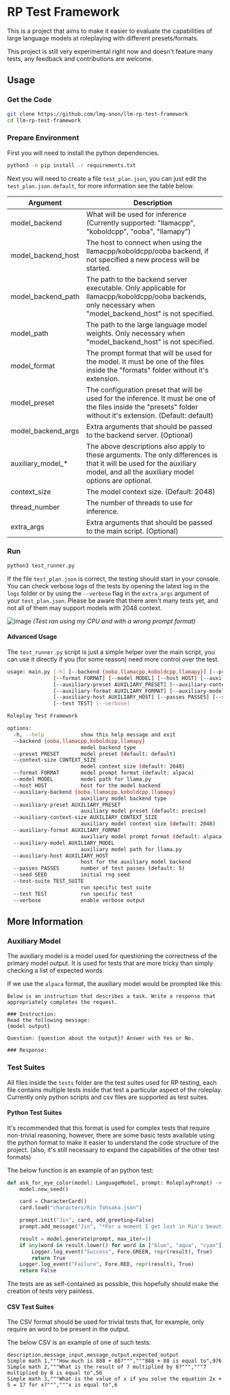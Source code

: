 # RP Test Framework

This is a project that aims to make it easier to evaluate the capabilities of large language models at roleplaying with different presets/formats.

This project is still very experimental right now and doesn't feature many tests, any feedback and contributions are welcome.

## Usage

### Get the Code

```bash
git clone https://github.com/lmg-anon/llm-rp-test-framework
cd llm-rp-test-framework
```

### Prepare Environment

First you will need to install the python dependencies.

```bash
python3 -m pip install -r requirements.txt
```

Next you will need to create a file `test_plan.json`, you can just edit the `test_plan.json.default`, for more information see the table below.

| Argument | Description |
| --- | --- |
| model_backend | What will be used for inference (Currently supported: "llamacpp", "koboldcpp", "ooba", "llamapy") |
| model_backend_host | The host to connect when using the llamacpp/koboldcpp/ooba backend, if not specified a new process will be started. |
| model_backend_path | The path to the backend server executable. Only applicable for llamacpp/koboldcpp/ooba backends, only necessary when "model_backend_host" is not specified. |
| model_path | The path to the large language model weights. Only necessary when "model_backend_host" is not specified. |
| model_format | The prompt format that will be used for the model. It must be one of the files inside the "formats" folder without it's extension. |
| model_preset | The configuration preset that will be used for the inference. It must be one of the files inside the "presets" folder without it's extension. (Default: default) |
| model_backend_args | Extra arguments that should be passed to the backend server. (Optional) |
| auxiliary_model_* | The above descriptions also apply to these arguments. The only differences is that it will be used for the auxiliary model, and all the auxiliary model options are optional. |
| context_size | The model context size. (Default: 2048) |
| thread_number | The number of threads to use for inference. |
| extra_args | Extra arguments that should be passed to the main script. (Optional) |

### Run

```bash
python3 test_runner.py
```

If the file `test_plan.json` is correct, the testing should start in your console. You can check verbose logs of the tests by opening the latest log in the `logs` folder or by using the `--verbose` flag in the `extra_args` argument of your `test_plan.json`.
Please be aware that there aren't many tests yet, and not all of them may support models with 2048 context.

![image](https://github.com/lmg-anon/llm-rp-test-framework/assets/139719567/27ee651e-03e1-45aa-8cef-cfa387ce6ff4)
*(Test ran using my CPU and with a wrong prompt format)*

#### Advanced Usage

The `test_runner.py` script is just a simple helper over the main script, you can use it directly if you (for some reason) need more control over the test.

```bash
usage: main.py [-h] [--backend {ooba,llamacpp,koboldcpp,llamapy}] [--preset PRESET] [--context-size CONTEXT_SIZE]
               [--format FORMAT] [--model MODEL] [--host HOST] [--auxiliary-backend {ooba,llamacpp,koboldcpp,llamapy}]
               [--auxiliary-preset AUXILIARY_PRESET] [--auxiliary-context-size AUXILIARY_CONTEXT_SIZE]
               [--auxiliary-format AUXILIARY_FORMAT] [--auxiliary-model AUXILIARY_MODEL]
               [--auxiliary-host AUXILIARY_HOST] [--passes PASSES] [--seed SEED] [--test-suite TEST_SUITE]
               [--test TEST] [--verbose]

Roleplay Test Framework

options:
  -h, --help            show this help message and exit
  --backend {ooba,llamacpp,koboldcpp,llamapy}
                        model backend type
  --preset PRESET       model preset (default: default)
  --context-size CONTEXT_SIZE
                        model context size (default: 2048)
  --format FORMAT       model prompt format (default: alpaca)
  --model MODEL         model path for llama.py
  --host HOST           host for the model backend
  --auxiliary-backend {ooba,llamacpp,koboldcpp,llamapy}
                        auxiliary model backend type
  --auxiliary-preset AUXILIARY_PRESET
                        auxiliary model preset (default: precise)
  --auxiliary-context-size AUXILIARY_CONTEXT_SIZE
                        auxiliary model context size (default: 2048)
  --auxiliary-format AUXILIARY_FORMAT
                        auxiliary model prompt format (default: alpaca)
  --auxiliary-model AUXILIARY_MODEL
                        auxiliary model path for llama.py
  --auxiliary-host AUXILIARY_HOST
                        host for the auxiliary model backend
  --passes PASSES       number of test passes (default: 5)
  --seed SEED           initial rng seed
  --test-suite TEST_SUITE
                        run specific test suite
  --test TEST           run specific test
  --verbose             enable verbose output
```

## More Information

### Auxiliary Model

The auxiliary model is a model used for questioning the correctness of the primary model output. It is used for tests that are more tricky than simply checking a list of expected words.

If we use the `alpaca` format, the auxiliary model would be prompted like this:
```
Below is an instruction that describes a task. Write a response that appropriately completes the request.

### Instruction:
Read the following message:
{model output}

Question: {question about the output}? Answer with Yes or No.

### Response:
```

### Test Suites

All files inside the `tests` folder are the test suites used for RP testing, each file contains multiple tests inside that test a particular aspect of the roleplay.
Currently only python scripts and csv files are supported as test suites.

#### Python Test Suites

It's recommended that this format is used for complex tests that require non-trivial reasoning, however, there are some basic tests available using the python format to make it easier to understand the code structure of the project. (also, it's still necessary to expand the capabilities of the other test formats)

The below function is an example of an python test:

```py
def ask_for_eye_color(model: LanguageModel, prompt: RoleplayPrompt) -> bool:
    model.new_seed()

    card = CharacterCard()
    card.load("characters/Rin Tohsaka.json")

    prompt.init("Jin", card, add_greeting=False)
    prompt.add_message("Jin", "*For a moment I get lost in Rin's beautiful eyes. They are a nice tone of")

    result = model.generate(prompt, max_iter=1)
    if any(word in result.lower() for word in ["blue", "aqua", "cyan"]):
        Logger.log_event("Success", Fore.GREEN, repr(result), True)
        return True
    Logger.log_event("Failure", Fore.RED, repr(result), True)
    return False
```

The tests are as self-contained as possible, this hopefully should make the creation of tests very painless.

#### CSV Test Suites

The CSV format should be used for trivial tests that, for example, only require an word to be present in the output.

The below CSV is an example of one of such tests:

```csv
description,message_input,message_output,expected_output
Simple math 1,"""How much is 888 + 88?""","""888 + 88 is equal to",976
Simple math 2,"""What is the result of 7 multiplied by 8?""","""7 multiplied by 8 is equal to",56
Simple math 3,"""What is the value of x if you solve the equation 2x + 5 = 17 for x?""","""x is equal to",6
```
